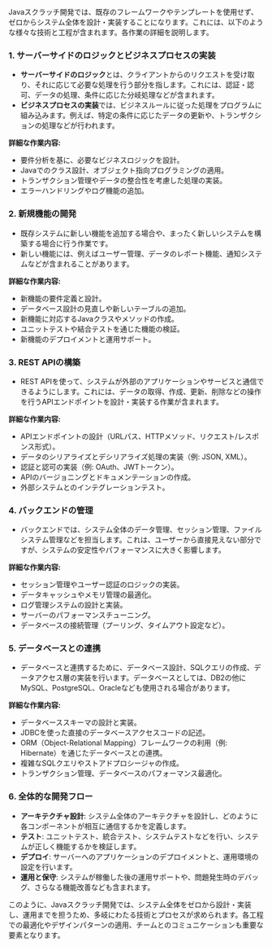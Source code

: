Javaスクラッチ開発では、既存のフレームワークやテンプレートを使用せず、ゼロからシステム全体を設計・実装することになります。これには、以下のような様々な技術と工程が含まれます。各作業の詳細を説明します。
 
### 1. **サーバーサイドのロジックとビジネスプロセスの実装**
   - **サーバーサイドのロジック**とは、クライアントからのリクエストを受け取り、それに応じて必要な処理を行う部分を指します。これには、認証・認可、データの処理、条件に応じた分岐処理などが含まれます。
   - **ビジネスプロセスの実装**では、ビジネスルールに従った処理をプログラムに組み込みます。例えば、特定の条件に応じたデータの更新や、トランザクションの処理などが行われます。

   **詳細な作業内容:**
   - 要件分析を基に、必要なビジネスロジックを設計。
   - Javaでのクラス設計、オブジェクト指向プログラミングの適用。
   - トランザクション管理やデータの整合性を考慮した処理の実装。
   - エラーハンドリングやログ機能の追加。

### 2. **新規機能の開発**
   - 既存システムに新しい機能を追加する場合や、まったく新しいシステムを構築する場合に行う作業です。
   - 新しい機能には、例えばユーザー管理、データのレポート機能、通知システムなどが含まれることがあります。

   **詳細な作業内容:**
   - 新機能の要件定義と設計。
   - データベース設計の見直しや新しいテーブルの追加。
   - 新機能に対応するJavaクラスやメソッドの作成。
   - ユニットテストや結合テストを通じた機能の検証。
   - 新機能のデプロイメントと運用サポート。

### 3. **REST APIの構築**
   - REST APIを使って、システムが外部のアプリケーションやサービスと通信できるようにします。これには、データの取得、作成、更新、削除などの操作を行うAPIエンドポイントを設計・実装する作業が含まれます。

   **詳細な作業内容:**
   - APIエンドポイントの設計（URLパス、HTTPメソッド、リクエスト/レスポンス形式）。
   - データのシリアライズとデシリアライズ処理の実装（例: JSON, XML）。
   - 認証と認可の実装（例: OAuth、JWTトークン）。
   - APIのバージョニングとドキュメンテーションの作成。
   - 外部システムとのインテグレーションテスト。

### 4. **バックエンドの管理**
   - バックエンドでは、システム全体のデータ管理、セッション管理、ファイルシステム管理などを担当します。これは、ユーザーから直接見えない部分ですが、システムの安定性やパフォーマンスに大きく影響します。

   **詳細な作業内容:**
   - セッション管理やユーザー認証のロジックの実装。
   - データキャッシュやメモリ管理の最適化。
   - ログ管理システムの設計と実装。
   - サーバーのパフォーマンスチューニング。
   - データベースの接続管理（プーリング、タイムアウト設定など）。

### 5. **データベースとの連携**
   - データベースと連携するために、データベース設計、SQLクエリの作成、データアクセス層の実装を行います。データベースとしては、DB2の他にMySQL、PostgreSQL、Oracleなども使用される場合があります。

   **詳細な作業内容:**
   - データベーススキーマの設計と実装。
   - JDBCを使った直接のデータベースアクセスコードの記述。
   - ORM（Object-Relational Mapping）フレームワークの利用（例: Hibernate）を通じたデータベースとの連携。
   - 複雑なSQLクエリやストアドプロシージャの作成。
   - トランザクション管理、データベースのパフォーマンス最適化。

### 6. **全体的な開発フロー**
   - **アーキテクチャ設計**: システム全体のアーキテクチャを設計し、どのように各コンポーネントが相互に通信するかを定義します。
   - **テスト**: ユニットテスト、統合テスト、システムテストなどを行い、システムが正しく機能するかを検証します。
   - **デプロイ**: サーバーへのアプリケーションのデプロイメントと、運用環境の設定を行います。
   - **運用と保守**: システムが稼働した後の運用サポートや、問題発生時のデバッグ、さらなる機能改善なども含まれます。

このように、Javaスクラッチ開発では、システム全体をゼロから設計・実装し、運用までを担うため、多岐にわたる技術とプロセスが求められます。各工程での最適化やデザインパターンの適用、チームとのコミュニケーションも重要な要素となります。
